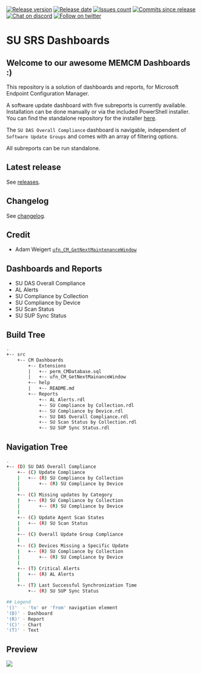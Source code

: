 [![Release version][release-version-badge]][release-version]
[![Release date][release-date-badge]][release-date]
[![Issues count][issues-badge]][issues]
[![Commits since release][commits-since-badge]][commits-since]
[![Chat on discord][discord-badge]][discord]
[![Follow on twitter][twitter-badge]][twitter]

# SU SRS Dashboards

## Welcome to our awesome MEMCM Dashboards :)

This repository is a solution of dashboards and reports, for Microsoft Endpoint Configuration Manager.

A software update dashboard with five subreports is currently available. Installation can be done manually or via the included PowerShell installer. You can find the standalone repository for the installer [here](https://SCCM.Zone/Install-SRSReport-RELEASES).

The `SU DAS Overall Compliance` dashboard is navigable, independent of `Software Update Groups` and comes with an array of filtering options.

All subreports can be run standalone.

## Latest release

See [releases](https://SCCM.Zone/CM-SRS-Dashboards-RELEASES).

## Changelog

See [changelog](https://SCCM.Zone/CM-SRS-Dashboards-CHANGELOG).

## Credit

* Adam Weigert [`ufn_CM_GetNextMaintenanceWindow`](https://social.technet.microsoft.com/wiki/contents/articles/7870.sccm-2007-create-report-of-upcoming-maintenance-windows-by-client.aspx)

## Dashboards and Reports

* SU DAS Overall Compliance
* AL Alerts
* SU Compliance by Collection
* SU Compliance by Device
* SU Scan Status
* SU SUP Sync Status

## Build Tree

```bash
.
+-- src
    +-- CM Dashboards
        +-- Extensions
        |   +-- perm_CMDatabase.sql
        |   +-- ufn_CM_GetNextMainanceWindow
        +-- help
        |   +-- README.md
        +-- Reports
            +-- AL Alerts.rdl
            +-- SU Compliance by Collection.rdl
            +-- SU Compliance by Device.rdl
            +-- SU DAS Overall Compliance.rdl
            +-- SU Scan Status by Collection.rdl
            +-- SU SUP Sync Status.rdl
```

## Navigation Tree

```bash
.
+-- (D) SU DAS Overall Compliance
    +-- (C) Update Compliance
    |   +-- (R) SU Compliance by Collection
    |       +-- (R) SU Compliance by Device
    |
    +-- (C) Missing updates by Category
    |   +-- (R) SU Compliance by Collection
    |       +-- (R) SU Compliance by Device
    |
    +-- (C) Update Agent Scan States
    |   +-- (R) SU Scan Status
    |
    +-- (C) Overall Update Group Compliance
    |
    +-- (C) Devices Missing a Specific Update
    |   +-- (R) SU Compliance by Collection
    |       +-- (R) SU Compliance by Device
    |
    +-- (T) Critical Alerts
    |   +-- (R) AL Alerts
    |
    +-- (T) Last Successful Synchronization Time
        +-- (R) SU SUP Sync Status

## Legend
'()'  - 'to' or 'from' navigation element
'(D)' - Dashboard
'(R)' - Report
'(C)' - Chart
'(T)' - Text
```

## Preview

[![](https://s3.ioan.in/Screen-Shot-2020-01-16-at-18.01.39/Screen-Shot-2020-01-16-at-18.01.39.png)](http://www.youtube.com/watch?v=MOHxb8me4IM "CM SRS Dashboards")

[release-version-badge]: https://img.shields.io/github/v/release/SCCM-ZONE/CM-SRS-Dashboards
[release-version]: https://github.com/SCCM-Zone/CM-SRS-Dashboards/releases
[release-date-badge]: https://img.shields.io/github/release-date-pre/SCCM-ZONE/CM-SRS-Dashboards
[release-date]: https://github.com/SCCM-Zone/CM-SRS-Dashboards/releases
[issues-badge]: https://img.shields.io/github/issues/SCCM-Zone/CM-SRS-Dashboards
[issues]: https://github.com/SCCM-Zone/CM-SRS-Dashboards/issues?q=is%3Aopen+is%3Aissue
[commits-since-badge]: https://img.shields.io/github/commits-since/SCCM-Zone/CM-SRS-Dashboards/v2.1.5
[commits-since]: https://github.com/SCCM-Zone/CM-SRS-Dashboards/commits/master
[discord-badge]: https://img.shields.io/discord/666618982844989460?logo=discord
[discord]: https://discord.gg/ZCkVcmP
[twitter-badge]: https://img.shields.io/twitter/follow/ioanpopovici?style=social&logo=twitter
[twitter]: https://twitter.com/intent/follow?screen_name=ioanpopovici
